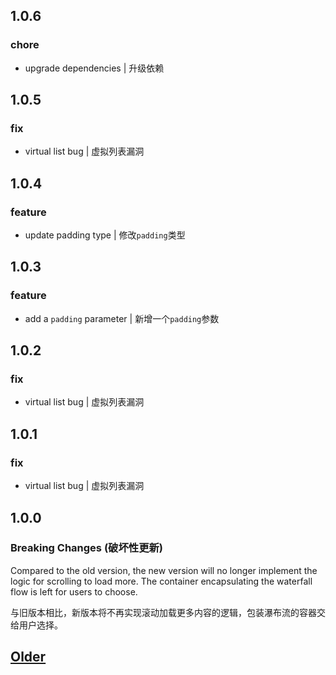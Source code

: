 ## 1.0.6

### chore

- upgrade dependencies | 升级依赖

## 1.0.5

### fix 

- virtual list bug | 虚拟列表漏洞

## 1.0.4

### feature

- update padding type | 修改`padding`类型

## 1.0.3

### feature

- add a `padding` parameter | 新增一个`padding`参数

## 1.0.2

### fix

- virtual list bug | 虚拟列表漏洞

## 1.0.1

### fix

- virtual list bug | 虚拟列表漏洞

## 1.0.0

### Breaking Changes (破坏性更新)

Compared to the old version, the new version will no longer implement the logic for scrolling to load more. The container encapsulating the waterfall flow is left for users to choose.

与旧版本相比，新版本将不再实现滚动加载更多内容的逻辑，包装瀑布流的容器交给用户选择。

## [Older](https://github.com/lhlyu/vue-virtual-waterfall/tree/v0.0.16)



